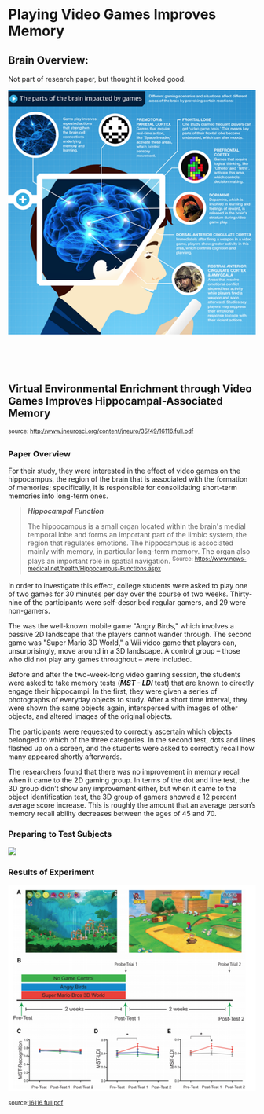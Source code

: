 # Playing Video Games Improves Memory

## Brain Overview:
Not part of research paper, but thought it looked good.

![](brain_overview.png)

<br><br><br>
## Virtual Environmental Enrichment through Video Games Improves Hippocampal-Associated Memory
<sup>source: http://www.jneurosci.org/content/jneuro/35/49/16116.full.pdf</sup><br>

### Paper Overview

For their study, they were interested in the effect of video games on the hippocampus, the region of the brain that is associated with the formation of memories; specifically, it is responsible for consolidating short-term memories into long-term ones. 

>***Hippocampal Function***
>
>The hippocampus is a small organ located within the brain's medial temporal lobe and forms an important part of the limbic system, the region that regulates emotions. The hippocampus is associated mainly with memory, in particular long-term memory. The organ also plays an important role in spatial navigation.
<sup>Source: https://www.news-medical.net/health/Hippocampus-Functions.aspx </sup>

In order to investigate this effect, college students were asked to play one of two games for 30 minutes per day over the course of two weeks. Thirty-nine of the participants were self-described regular gamers, and 29 were non-gamers.

The was the well-known mobile game "Angry Birds," which involves a passive 2D landscape that the players cannot wander through. The second game was "Super Mario 3D World," a Wii video game that players can, unsurprisingly, move around in a 3D landscape. A control group – those who did not play any games throughout – were included.

Before and after the two-week-long video gaming session, the students were asked to take memory tests (***MST - LDI*** test) that are known to directly engage their hippocampi. In the first, they were given a series of photographs of everyday objects to study. After a short time interval, they were shown the same objects again, interspersed with images of other objects, and altered images of the original objects.

The participants were requested to correctly ascertain which objects belonged to which of the three categories. In the second test, dots and lines flashed up on a screen, and the students were asked to correctly recall how many appeared shortly afterwards.

The researchers found that there was no improvement in memory recall when it came to the 2D gaming group. In terms of the dot and line test, the 3D group didn’t show any improvement either, but when it came to the object identification test, the 3D group of gamers showed a 12 percent average score increase. This is roughly the amount that an average person’s memory recall ability decreases between the ages of 45 and 70.

### Preparing to Test Subjects
 

![](https://www.researchgate.net/profile/Nurit_Gronau/publication/277576584/figure/fig2/AS:294332633501701@1447185776524/Figure-2-Examples-of-the-stimulus-display-in-the-different-conditions-during-the.png)

### Results of Experiment

![](experiment_overview.png)

<sup>source:[16116.full.pdf](http://www.jneurosci.org/content/jneuro/35/49/16116.full.pdf)</sup>
